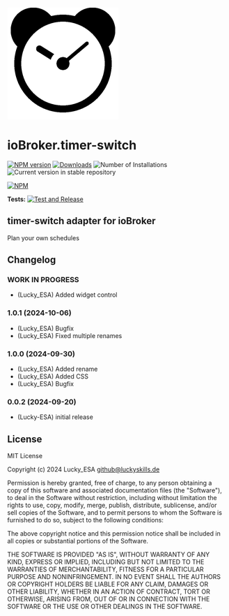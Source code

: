 ![Logo](admin/timer-switch.png)

# ioBroker.timer-switch

[![NPM version](https://img.shields.io/npm/v/iobroker.timer-switch.svg)](https://www.npmjs.com/package/iobroker.timer-switch)
[![Downloads](https://img.shields.io/npm/dm/iobroker.timer-switch.svg)](https://www.npmjs.com/package/iobroker.timer-switch)
![Number of Installations](https://iobroker.live/badges/timer-switch-installed.svg)
![Current version in stable repository](https://iobroker.live/badges/timer-switch-stable.svg)

[![NPM](https://nodei.co/npm/iobroker.timer-switch.png?downloads=true)](https://nodei.co/npm/iobroker.timer-switch/)

**Tests:**
[![Test and Release](https://github.com/Lucky-ESA/ioBroker.timer-switch/actions/workflows/test-and-release.yml/badge.svg)](https://github.com/Lucky-ESA/ioBroker.timer-switch/actions/workflows/test-and-release.yml)

## timer-switch adapter for ioBroker

Plan your own schedules

## Changelog

<!--
    Placeholder for the next version (at the beginning of the line):
    ### **WORK IN PROGRESS**
-->

### **WORK IN PROGRESS**

-   (Lucky_ESA) Added widget control

### 1.0.1 (2024-10-06)

-   (Lucky_ESA) Bugfix
-   (Lucky_ESA) Fixed multiple renames

### 1.0.0 (2024-09-30)

-   (Lucky_ESA) Added rename
-   (Lucky_ESA) Added CSS
-   (Lucky_ESA) Bugfix

### 0.0.2 (2024-09-20)

-   (Lucky-ESA) initial release

## License

MIT License

Copyright (c) 2024 Lucky_ESA <github@luckyskills.de>

Permission is hereby granted, free of charge, to any person obtaining a copy
of this software and associated documentation files (the "Software"), to deal
in the Software without restriction, including without limitation the rights
to use, copy, modify, merge, publish, distribute, sublicense, and/or sell
copies of the Software, and to permit persons to whom the Software is
furnished to do so, subject to the following conditions:

The above copyright notice and this permission notice shall be included in all
copies or substantial portions of the Software.

THE SOFTWARE IS PROVIDED "AS IS", WITHOUT WARRANTY OF ANY KIND, EXPRESS OR
IMPLIED, INCLUDING BUT NOT LIMITED TO THE WARRANTIES OF MERCHANTABILITY,
FITNESS FOR A PARTICULAR PURPOSE AND NONINFRINGEMENT. IN NO EVENT SHALL THE
AUTHORS OR COPYRIGHT HOLDERS BE LIABLE FOR ANY CLAIM, DAMAGES OR OTHER
LIABILITY, WHETHER IN AN ACTION OF CONTRACT, TORT OR OTHERWISE, ARISING FROM,
OUT OF OR IN CONNECTION WITH THE SOFTWARE OR THE USE OR OTHER DEALINGS IN THE
SOFTWARE.
